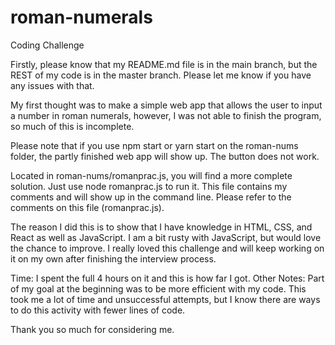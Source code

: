 # roman-numerals
Coding Challenge

Firstly, please know that my README.md file is in the main branch, but the REST of my code is in the master branch. Please let me know if you have any issues with that. 

My first thought was to make a simple web app that allows the user to input a number in roman numerals, however, I was not able to finish the program,
so much of this is incomplete. 

Please note that if you use npm start or yarn start on the roman-nums folder, the partly finished web app will show up. The button does not work.

Located in roman-nums/romanprac.js, you will find a more complete solution. Just use node romanprac.js to run it. This file contains my comments and will show up in the command line. Please refer to the comments on this file (romanprac.js).

The reason I did this is to show that I have knowledge in HTML, CSS, and React as well as JavaScript. I am a bit rusty with JavaScript, but would love the chance to improve. I really loved this challenge and will keep working on it on my own after finishing the interview process. 

Time: I spent the full 4 hours on it and this is how far I got.
Other Notes: Part of my goal at the beginning was to be more efficient with my code. This took me a lot of time and unsuccessful attempts, 
but I know there are ways to do this activity with fewer lines of code.

Thank you so much for considering me.
